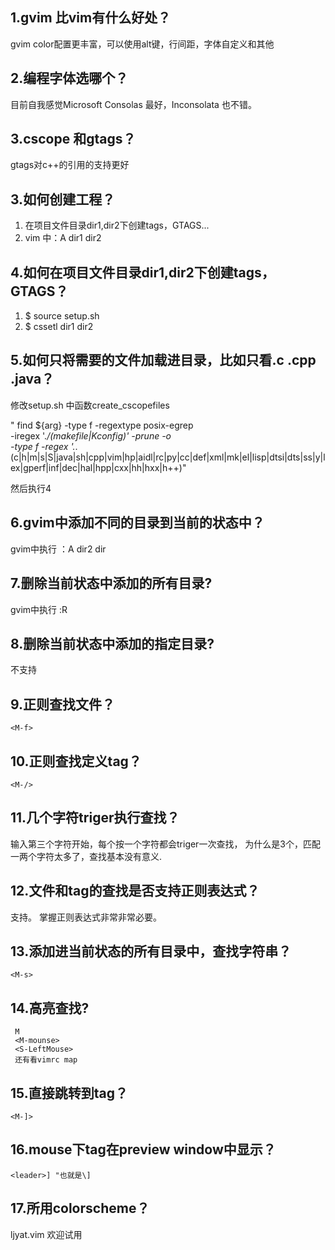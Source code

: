 

## 1.gvim 比vim有什么好处？
gvim color配置更丰富，可以使用alt键，行间距，字体自定义和其他

## 2.编程字体选哪个？
目前自我感觉Microsoft Consolas 最好，Inconsolata 也不错。

## 3.cscope 和gtags？
gtags对c++的引用的支持更好

## 3.如何创建工程？
 1. 在项目文件目录dir1,dir2下创建tags，GTAGS...
 2. vim 中：A dir1 dir2

## 4.如何在项目文件目录dir1,dir2下创建tags，GTAGS？
 1. $ source setup.sh
 2. $ cssetl dir1 dir2

## 5.如何只将需要的文件加载进目录，比如只看.c .cpp .java？
修改setup.sh 中函数create_cscopefiles

" find  ${arg}  -type f -regextype posix-egrep \
                    -iregex '.*\/(makefile|Kconfig)' -prune -o \
                    -type f -regex '.*\.(c|h|m|s|S|java|sh|cpp|vim|hp|aidl|rc|py|cc|def|xml|mk|el|lisp|dtsi|dts|ss|y|lex|gperf|inf|dec|hal|hpp|cxx|hh|hxx|h++)"
                    
 然后执行4
 
## 6.gvim中添加不同的目录到当前的状态中？
gvim中执行
：A dir2 dir

## 7.删除当前状态中添加的所有目录?
gvim中执行
:R

## 8.删除当前状态中添加的指定目录?
 不支持
 
## 9.正则查找文件？
``` 
<M-f>
```
  
## 10.正则查找定义tag？
```
<M-/>
```
 
## 11.几个字符triger执行查找？
输入第三个字符开始，每个按一个字符都会triger一次查找，
为什么是3个，匹配一两个字符太多了，查找基本没有意义.

## 12.文件和tag的查找是否支持正则表达式？
支持。 掌握正则表达式非常非常必要。

## 13.添加进当前状态的所有目录中，查找字符串？
```
<M-s>
```

## 14.高亮查找?
```
 M
 <M-mounse>
 <S-LeftMouse>
 还有看vimrc map
```
## 15.直接跳转到tag？
``` 
<M-]>
```
## 16.mouse下tag在preview window中显示？
```
<leader>] "也就是\]
```

## 17.所用colorscheme？
ljyat.vim 欢迎试用

